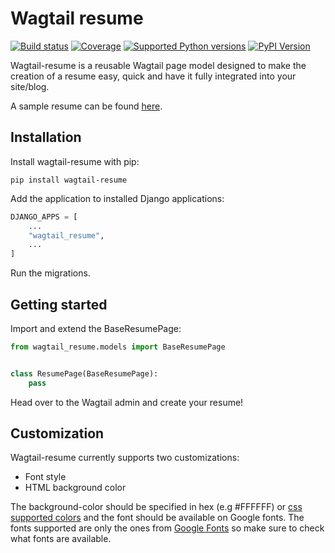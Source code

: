 # Wagtail resume

[![Build status](https://gitlab.com/hodovicadin/wagtail-resume/badges/master/pipeline.svg)](https://gitlab.com/hodovicadin/wagtail-resume/commits/master)
[![Coverage](https://gitlab.com/hodovicadin/wagtail-resume/badges/master/coverage.svg)](https://gitlab.com/hodovicadin/wagtail-resume/commits/master)
[![Supported Python versions](https://img.shields.io/pypi/pyversions/wagtail-resume.svg)](https://pypi.org/project/wagtail-resume/)
[![PyPI Version](https://img.shields.io/pypi/v/wagtail-resume.svg?style=flat)](https://pypi.org/project/wagtail-resume/)

Wagtail-resume is a reusable Wagtail page model designed to make the creation of a resume easy, quick and have it fully integrated into your site/blog.

A sample resume can be found [here](https://hodovi.cc/wagtail-resume-sample).

## Installation

Install wagtail-resume with pip:

`pip install wagtail-resume`

Add the application to installed Django applications:

```py
DJANGO_APPS = [
    ...
    "wagtail_resume",
    ...
]
```

Run the migrations.

## Getting started

Import and extend the BaseResumePage:

```python
from wagtail_resume.models import BaseResumePage


class ResumePage(BaseResumePage):
    pass
```

Head over to the Wagtail admin and create your resume!

## Customization

Wagtail-resume currently supports two customizations:

- Font style
- HTML background color

The background-color should be specified in hex (e.g #FFFFFF) or [css supported colors](https://www.w3schools.com/cssref/css_colors.asp) and the font should be available on Google fonts. The fonts supported are only the ones from [Google Fonts](https://fonts.google.com/) so make sure to check what fonts are available.
